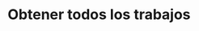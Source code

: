 # Obtener todos los trabajos

<api-endpoint openapi-path="../openapi.yaml" endpoint="/trabajos" method="get"/>
